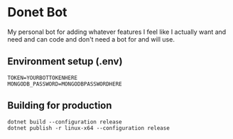 # Donet Bot

My personal bot for adding whatever features I feel like I actually want and need and can code and don't need a bot for and will use.

## Environment setup (.env)

```
TOKEN=YOURBOTTOKENHERE
MONGODB_PASSWORD=MONGODBPASSWORDHERE
```

## Building for production

```
dotnet build --configuration release
dotnet publish -r linux-x64 --configuration release
```
